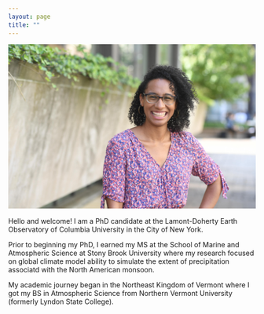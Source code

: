 ```yaml
---
layout: page
title: ""
---
```


![](/Ari_headshot_10072021_laughing.jpg)

Hello and welcome! I am a PhD candidate at the Lamont-Doherty Earth Observatory of Columbia University in the City of New York. 

Prior to beginning my PhD, I earned my MS at the School of Marine and Atmospheric Science at Stony Brook University where my research focused on global climate model ability to simulate the extent of precipitation associatd with the North American monsoon.

My academic journey began in the Northeast Kingdom of Vermont where I got my BS in Atmospheric Science from Northern Vermont University (formerly Lyndon State College).

